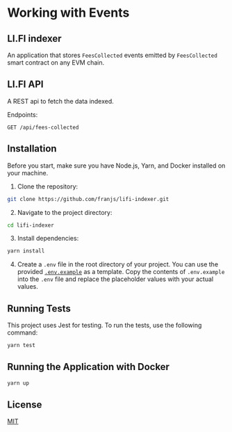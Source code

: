 # Working with Events

## LI.FI indexer

An application that stores `FeesCollected` events emitted by `FeesCollected` smart contract on any EVM chain.

## LI.FI API

A REST api to fetch the data indexed.

Endpoints:

```
GET /api/fees-collected
```

## Installation

Before you start, make sure you have Node.js, Yarn, and Docker installed on your machine.

1. Clone the repository:

```sh
git clone https://github.com/franjs/lifi-indexer.git
```

2. Navigate to the project directory:

```sh
cd lifi-indexer
```

3. Install dependencies:

```sh
yarn install
```

4. Create a `.env` file in the root directory of your project. You can use the provided [`.env.example`](.env.example) as a template. Copy the contents of `.env.example` into the `.env` file and replace the placeholder values with your actual values.

## Running Tests

This project uses Jest for testing. To run the tests, use the following command:

```sh
yarn test
```

## Running the Application with Docker

```sh
yarn up
```

## License

[MIT](https://choosealicense.com/licenses/mit/)
